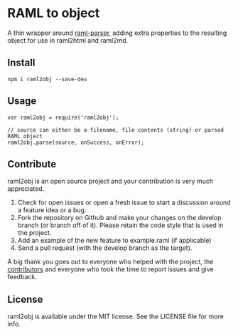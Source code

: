 # RAML to object

A thin wrapper around [raml-parser](https://www.npmjs.org/package/raml-parser), adding extra properties to the resulting
object for use in raml2html and raml2md.


## Install
```
npm i raml2obj --save-dev
```


## Usage
```
var raml2obj = require('raml2obj');

// source can either be a filename, file contents (string) or parsed RAML object
raml2obj.parse(source, onSuccess, onError);
```


## Contribute
raml2obj is an open source project and your contribution is very much appreciated.

1. Check for open issues or open a fresh issue to start a discussion around a feature idea or a bug.
2. Fork the repository on Github and make your changes on the develop branch (or branch off of it).
   Please retain the code style that is used in the project.
3. Add an example of the new feature to example.raml (if applicable)
4. Send a pull request (with the develop branch as the target).

A big thank you goes out to everyone who helped with the project, the [contributors](https://github.com/kevinrenskers/raml2obj/graphs/contributors)
and everyone who took the time to report issues and give feedback.


## License
raml2obj is available under the MIT license. See the LICENSE file for more info.
